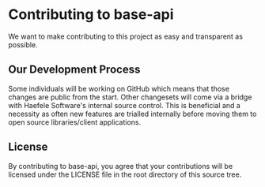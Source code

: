 # Contributing to base-api

We want to make contributing to this project as easy and transparent as possible.

## Our Development Process

Some individuals will be working on GitHub which means that those changes are public from the start. Other changesets will come via a bridge with Haefele Software's internal source control. This is beneficial and a necessity as often new features are trialled internally before moving them to open source libraries/client applications.

## License

By contributing to base-api, you agree that your contributions will be licensed
under the LICENSE file in the root directory of this source tree.
